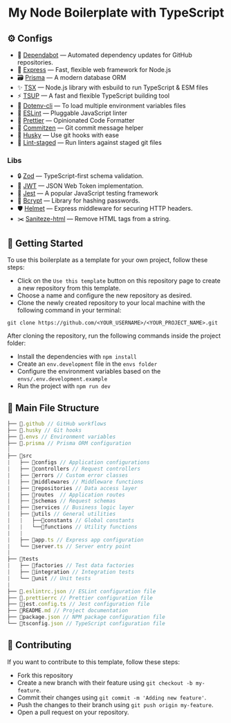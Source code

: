 <h1 align="center">My Node Boilerplate with TypeScript</h1>


## :gear: Configs
- :arrows_counterclockwise: [Dependabot](https://docs.github.com/en/code-security/dependabot/dependabot-version-updates/configuration-options-for-the-dependabot.yml-file) — Automated dependency updates for GitHub repositories.
- :diamond_shape_with_a_dot_inside: [Express](http://expressjs.com/pt-br/) —  Fast, flexible web framework for Node.js
- :card_file_box: [Prisma](https://www.prisma.io/) — A modern database ORM
- :sparkles: [TSX](https://www.npmjs.com/package/tsx) — Node.js library with esbuild to run TypeScript & ESM files
- :zap: [TSUP](https://tsup.egoist.dev/) — A fast and flexible TypeScript building tool
- :file_folder: [Dotenv-cli](https://www.npmjs.com/package/dotenv-cli) — To load multiple environment variables files
- :wrench: [ESLint](https://eslint.org/) — Pluggable JavaScript linter
- :art: [Prettier](https://prettier.io/) — Opinionated Code Formatter
- :pencil: [Commitzen](https://github.com/commitizen/cz-cli) — Git commit message helper
- :dog: [Husky](https://typicode.github.io/husky/#/) — Use git hooks with ease
- :no_entry_sign: [Lint-staged](https://github.com/okonet/lint-staged) — Run linters against staged git files
### Libs
- :lock: [Zod](https://zod.dev/) — TypeScript-first schema validation.
- :key: [JWT](https://jwt.io/) — JSON Web Token implementation.
- :microscope: [Jest](https://jestjs.io/pt-BR/) — A popular JavaScript testing framework
- :closed_lock_with_key: [Bcrypt](https://www.npmjs.com/package/bcrypt) — Library for hashing passwords.
- :shield: [Helmet](https://www.npmjs.com/package/helmet) — Express middleware for securing HTTP headers.
- :scissors: [Saniteze-html](https://www.npmjs.com/package/sanitize-html) — Remove HTML tags from a string.

## :rocket: Getting Started

To use this boilerplate as a template for your own project, follow these steps:

  - Click on the `Use this template` button on this repository page to create a new repository from this template.
  - Choose a name and configure the new repository as desired.
  - Clone the newly created repository to your local machine with the following command in your terminal:

```shel
git clone https://github.com/<YOUR_USERNAME>/<YOUR_PROJECT_NAME>.git
```

After cloning the repository, run the following commands inside the project folder:
- Install the dependencies with `npm install`
- Create an `env.development` file in the `envs folder`
- Configure the environment variables based on the `envs/.env.development.example`
- Run the project with `npm run dev`

## :file_folder: Main File Structure

```ts
├── 📁.github // GitHub workflows
├── 📁.husky // Git hooks
├── 📁.envs // Environment variables
├── 📁.prisma // Prisma ORM configuration
|
├── 📁src
|   ├── 📁configs // Application configurations
|   ├── 📁controllers // Request controllers
|   ├── 📁errors // Custom error classes
|   ├── 📁middlewares // Middleware functions
|   ├── 📁repositories // Data access layer
|   ├── 📁routes  // Application routes
|   ├── 📁schemas // Request schemas
|   ├── 📁services // Business logic layer
|   ├── 📁utils // General utilities
|   |   ├──📁constants // Global constants
|   |   └──📁functions // Utility functions
|   |
|   ├── 📄app.ts // Express app configuration
|   └── 📄server.ts // Server entry point
|
├── 📁tests
|   ├── 📁factories // Test data factories
|   ├── 📁integration // Integration tests
|   └── 📁unit // Unit tests
|
├── 📄.eslintrc.json // ESLint configuration file
├── 📄.prettierrc // Prettier configuration file
├── 📄jest.config.ts // Jest configuration file
├── 📄README.md // Project documentation
├── 📄package.json // NPM package configuration file
└── 📄tsconfig.json // TypeScript configuration file

```

## :handshake: Contributing

If you want to contribute to this template, follow these steps:

- Fork this repository
- Create a new branch with their feature using `git checkout -b my-feature`.
- Commit their changes using `git commit -m 'Adding new feature'`.
- Push the changes to their branch using `git push origin my-feature`.
- Open a pull request on your repository.

